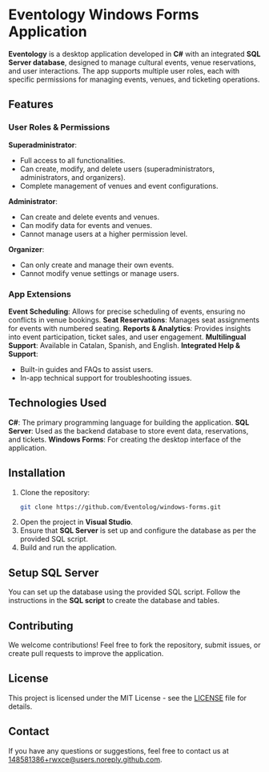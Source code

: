 # Eventology Windows Forms Application

**Eventology** is a desktop application developed in **C#** with an integrated **SQL Server database**, designed to manage cultural events, venue reservations, and user interactions. The app supports multiple user roles, each with specific permissions for managing events, venues, and ticketing operations.

## Features

### **User Roles & Permissions**
**Superadministrator**:
  - Full access to all functionalities.
  - Can create, modify, and delete users (superadministrators, administrators, and organizers).
  - Complete management of venues and event configurations.
  
**Administrator**:
  - Can create and delete events and venues.
  - Can modify data for events and venues.
  - Cannot manage users at a higher permission level.
  
**Organizer**:
  - Can only create and manage their own events.
  - Cannot modify venue settings or manage users.

### **App Extensions**
**Event Scheduling**: Allows for precise scheduling of events, ensuring no conflicts in venue bookings.
**Seat Reservations**: Manages seat assignments for events with numbered seating.
**Reports & Analytics**: Provides insights into event participation, ticket sales, and user engagement.
**Multilingual Support**: Available in Catalan, Spanish, and English.
**Integrated Help & Support**: 
  - Built-in guides and FAQs to assist users.
  - In-app technical support for troubleshooting issues.

## Technologies Used

**C#**: The primary programming language for building the application.
**SQL Server**: Used as the backend database to store event data, reservations, and tickets.
**Windows Forms**: For creating the desktop interface of the application.

## Installation

1. Clone the repository:
   ```sh
   git clone https://github.com/Eventolog/windows-forms.git
   ```
2. Open the project in **Visual Studio**.
3. Ensure that **SQL Server** is set up and configure the database as per the provided SQL script.
4. Build and run the application.

## Setup SQL Server

You can set up the database using the provided SQL script. Follow the instructions in the **SQL script** to create the database and tables.

## Contributing

We welcome contributions! Feel free to fork the repository, submit issues, or create pull requests to improve the application.

## License

This project is licensed under the MIT License - see the [LICENSE](LICENSE) file for details.

## Contact

If you have any questions or suggestions, feel free to contact us at 148581386+rwxce@users.noreply.github.com.
